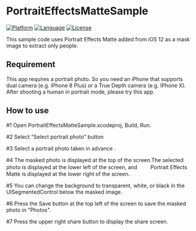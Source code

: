 # PortraitEffectsMatteSample
[![Platform](http://img.shields.io/badge/platform-ios-blue.svg?style=flat
)](https://developer.apple.com/iphone/index.action)
[![Language](http://img.shields.io/badge/language-swift-brightgreen.svg?style=flat
)](https://developer.apple.com/swift)
[![License](http://img.shields.io/badge/license-MIT-lightgrey.svg?style=flat
)](http://mit-license.org)

This sample code uses Portrait Effects Matte added from iOS 12 as a mask image to extract only people.

## Requirement
This app requires a portrait photo.
So you need an iPhone that supports dual camera (e.g. iPhone 8 Plus) or a True Depth camera (e.g. IPhone X).
After shooting a human in portrait mode, please try this app.

## How to use
#1 Open PortraitEffectsMatteSample.xcodeproj, Build, Run.

#2 Select “Select portrait photo” button

#3 Select a portrait photo taken in advance .

#4 The masked photo is displayed at the top of the screen.The selected photo is displayed at the lower left of the screen, and 　　     Portrait Effects Matte is displayed at the lower right of the screen.

#5 You can change the background to transparent, white, or black in the UISegmentedControl below the masked image.

#6 Press the Save button at the top left of the screen to save the masked photo in "Photos".

#7 Press the upper right share button to display the share screen.
